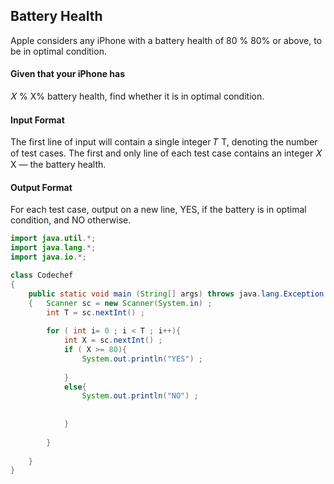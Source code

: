 ## Battery Health
Apple considers any iPhone with a battery health of 
80
%
80% or above, to be in optimal condition.

#### Given that your iPhone has 
𝑋
%
X% battery health, find whether it is in optimal condition.

#### Input Format
The first line of input will contain a single integer 
𝑇
T, denoting the number of test cases.
The first and only line of each test case contains an integer 
𝑋
X — the battery health.
#### Output Format
For each test case, output on a new line, YES, if the battery is in optimal condition, and NO otherwise.

```java
import java.util.*;
import java.lang.*;
import java.io.*;

class Codechef
{
	public static void main (String[] args) throws java.lang.Exception
	{   Scanner sc = new Scanner(System.in) ;
		int T = sc.nextInt() ;
		
        for ( int i= 0 ; i < T ; i++){
            int X = sc.nextInt() ;
            if ( X >= 80){
                System.out.println("YES") ;
                
            }
            else{
                System.out.println("NO") ;
                
                
            }
            
        }
        
	}
}
```
